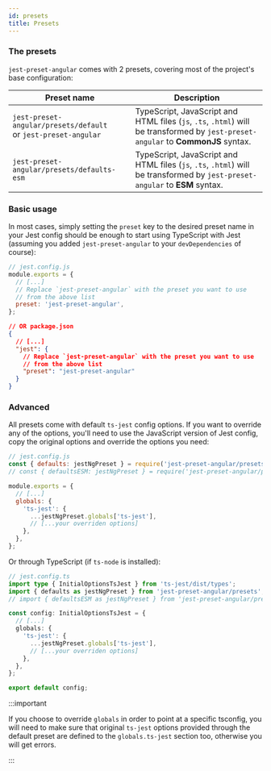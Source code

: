 ```yaml
---
id: presets
title: Presets
---
```


### The presets

`jest-preset-angular` comes with 2 presets, covering most of the project's base configuration:

| Preset name                                                        | Description                                                                                                                       |
| ------------------------------------------------------------------ | --------------------------------------------------------------------------------------------------------------------------------- |
| `jest-preset-angular/presets/default`<br/>or `jest-preset-angular` | TypeScript, JavaScript and HTML files (`js`, `.ts`, `.html`) will be transformed by `jest-preset-angular` to **CommonJS** syntax. |
| `jest-preset-angular/presets/defaults-esm`<br/>                    | TypeScript, JavaScript and HTML files (`js`, `.ts`, `.html`) will be transformed by `jest-preset-angular` to **ESM** syntax.      |

### Basic usage

In most cases, simply setting the `preset` key to the desired preset name in your Jest config should be enough to start
using TypeScript with Jest (assuming you added `jest-preset-angular` to your `devDependencies` of course):

```js
// jest.config.js
module.exports = {
  // [...]
  // Replace `jest-preset-angular` with the preset you want to use
  // from the above list
  preset: 'jest-preset-angular',
};
```

```json
// OR package.json
{
  // [...]
  "jest": {
    // Replace `jest-preset-angular` with the preset you want to use
    // from the above list
    "preset": "jest-preset-angular"
  }
}
```

### Advanced

All presets come with default `ts-jest` config options.
If you want to override any of the options, you'll need to use the JavaScript version of Jest config,
copy the original options and override the options you need:

```js
// jest.config.js
const { defaults: jestNgPreset } = require('jest-preset-angular/presets');
// const { defaultsESM: jestNgPreset } = require('jest-preset-angular/presets')

module.exports = {
  // [...]
  globals: {
    'ts-jest': {
      ...jestNgPreset.globals['ts-jest'],
      // [...your overriden options]
    },
  },
};
```

Or through TypeScript (if `ts-node` is installed):

```ts
// jest.config.ts
import type { InitialOptionsTsJest } from 'ts-jest/dist/types';
import { defaults as jestNgPreset } from 'jest-preset-angular/presets';
// import { defaultsESM as jestNgPreset } from 'jest-preset-angular/presets'

const config: InitialOptionsTsJest = {
  // [...]
  globals: {
    'ts-jest': {
      ...jestNgPreset.globals['ts-jest'],
      // [...your overriden options]
    },
  },
};

export default config;
```

:::important

If you choose to override `globals` in order to point at a specific tsconfig, you will need to make sure that original `ts-jest`
options provided through the default preset are defined to the `globals.ts-jest` section too, otherwise you will get
errors.

:::
